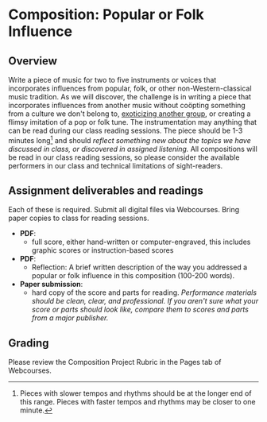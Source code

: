 # Composition: Popular or Folk Influence

## Overview

Write a piece of music for two to five instruments or voices that incorporates influences from popular, folk, or other non-Western-classical music tradition. As we will discover, the challenge is in writing a piece that incorporates influences from another music without coöpting something from a culture we don't belong to, [exoticizing another group](https://dialmformusicology.com/2014/08/01/exoticism-and-racism-and-the-whole-damn-thing/), or creating a flimsy imitation of a pop or folk tune. The instrumentation may anything that can be read during our class reading sessions. The piece should be 1-3 minutes long[^length] and should *reflect something new about the topics we have discussed in class, or discovered in assigned listening.* All compositions will be read in our class reading sessions, so please consider the available performers in our class and technical limitations of sight-readers.

## Assignment deliverables and readings

Each of these is required. Submit all digital files via Webcourses. Bring paper copies to class for reading sessions.

* **PDF**:
    * full score, either hand-written or computer-engraved, this includes graphic scores or instruction-based scores
* **PDF**:
    * Reflection: A brief written description of the way you addressed a popular or folk influence in this composition (100-200 words).
* **Paper submission**:
    * hard copy of the score and parts for reading. *Performance materials should be clean, clear, and professional. If you aren't sure what your score or parts should look like, compare them to scores and parts from a major publisher.*

## Grading

Please review the Composition Project Rubric in the Pages tab of Webcourses.

[^length]: Pieces with slower tempos and rhythms should be at the longer end of this range. Pieces with faster tempos and rhythms may be closer to one minute.
